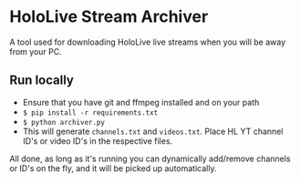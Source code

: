 # HoloLive Stream Archiver

A tool used for downloading HoloLive live streams when you will be away from your PC.

## Run locally

- Ensure that you have git and ffmpeg installed and on your path
- `$ pip install -r requirements.txt`
- `$ python archiver.py`
- This will generate `channels.txt` and `videos.txt`. Place HL YT channel ID's or video ID's in the respective files.

All done, as long as it's running you can dynamically add/remove channels or ID's on the fly, and it will be picked up
automatically.